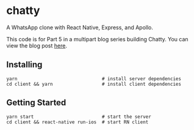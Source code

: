 # chatty

A WhatsApp clone with React Native, Express, and Apollo.

This code is for Part 5 in a multipart blog series building Chatty. You can view the blog post [here](https://medium.com/p/23a25fc9f0bf).

## Installing
```
yarn                               # install server dependencies
cd client && yarn                  # install client dependencies
```

## Getting Started
```
yarn start                         # start the server     
cd client && react-native run-ios  # start RN client
```
